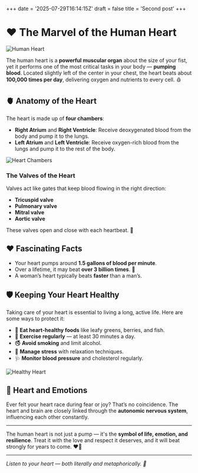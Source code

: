 +++
date = '2025-07-29T16:14:15Z'
draft = false
title = 'Second post'
+++

# ❤️ The Marvel of the Human Heart

![Human Heart](/second_post/heart.jpg)

The human heart is a **powerful muscular organ** about the size of your fist, yet it performs one of the most critical tasks in your body — **pumping blood**. Located slightly left of the center in your chest, the heart beats about **100,000 times per day**, delivering oxygen and nutrients to every cell. 🩸

## 🫀 Anatomy of the Heart

The heart is made up of **four chambers**:

- **Right Atrium** and **Right Ventricle**: Receive deoxygenated blood from the body and pump it to the lungs.
- **Left Atrium** and **Left Ventricle**: Receive oxygen-rich blood from the lungs and pump it to the rest of the body.

![Heart Chambers](https://upload.wikimedia.org/wikipedia/commons/thumb/6/60/Heart_diagram_blood_flow_en.svg/800px-Heart_diagram_blood_flow_en.svg.png)

### The Valves of the Heart

Valves act like gates that keep blood flowing in the right direction:

- **Tricuspid valve**
- **Pulmonary valve**
- **Mitral valve**
- **Aortic valve**

These valves open and close with each heartbeat. 🔄

## ❤️ Fascinating Facts

- Your heart pumps around **1.5 gallons of blood per minute**.
- Over a lifetime, it may beat **over 3 billion times**. 🔁
- A woman’s heart typically beats **faster** than a man’s.

## 🛡️ Keeping Your Heart Healthy

Taking care of your heart is essential to living a long, active life. Here are some ways to protect it:

- 🥗 **Eat heart-healthy foods** like leafy greens, berries, and fish.
- 🏃 **Exercise regularly** — at least 30 minutes a day.
- 🚭 **Avoid smoking** and limit alcohol.
- 🧘 **Manage stress** with relaxation techniques.
- 🩺 **Monitor blood pressure** and cholesterol regularly.

![Healthy Heart](https://upload.wikimedia.org/wikipedia/commons/thumb/f/fd/Healthy_Living_icon.png/512px-Healthy_Living_icon.png)

## 🧬 Heart and Emotions

Ever felt your heart race during fear or joy? That’s no coincidence. The heart and brain are closely linked through the **autonomic nervous system**, influencing each other constantly.

---

The human heart is not just a pump — it's the **symbol of life, emotion, and resilience**. Treat it with the love and respect it deserves, and it will beat strongly for years to come. ❤️💪

---

*Listen to your heart — both literally and metaphorically. 🫶*
